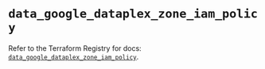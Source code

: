 # `data_google_dataplex_zone_iam_policy`

Refer to the Terraform Registry for docs: [`data_google_dataplex_zone_iam_policy`](https://registry.terraform.io/providers/hashicorp/google/5.18.0/docs/data-sources/dataplex_zone_iam_policy).
